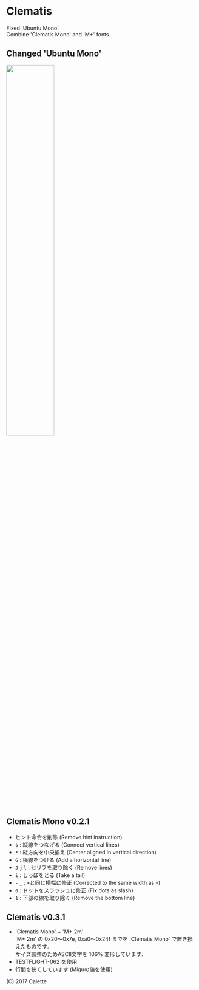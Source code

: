 # Clematis
Fixed 'Ubuntu Mono'.<br>
Combine 'Clematis Mono' and 'M+' fonts.<br>

## Changed 'Ubuntu Mono'
<img src="https://raw.github.com/wiki/calette/Clematis/images/diff.png" width="50%">

## Clematis Mono v0.2.1
- ヒント命令を削除 (Remove hint instruction)
- `$`         : 縦線をつなげる (Connect vertical lines)
- `*`         : 縦方向を中央揃え (Center aligned in vertical direction)
- `G`         : 横線をつける (Add a horizontal line)
- `J` `j` `l` : セリフを取り除く (Remove lines)
- `i`         : しっぽをとる (Take a tail)
- `-` `_`     : `+`と同じ横幅に修正 (Corrected to the same width as `+`)
- `0`         : ドットをスラッシュに修正 (Fix dots as slash)
- `1`         : 下部の線を取り除く (Remove the bottom line)

## Clematis v0.3.1
- 'Clematis Mono' + 'M+ 2m'<br>
  'M+ 2m' の 0x20～0x7e, 0xa0～0x24f までを 'Clematis Mono' で置き換えたものです.<br>
  サイズ調整のためASCII文字を 106% 変形しています.<br>
- TESTFLIGHT-062 を使用
- 行間を狭くしています (Miguの値を使用)

(C) 2017 Calette
